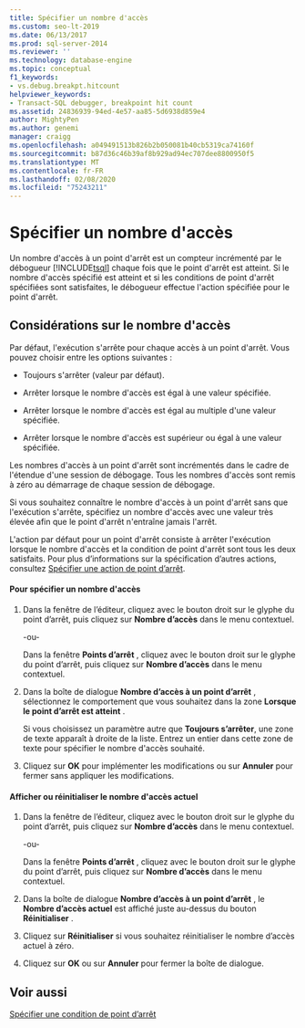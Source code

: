 ```yaml
---
title: Spécifier un nombre d'accès
ms.custom: seo-lt-2019
ms.date: 06/13/2017
ms.prod: sql-server-2014
ms.reviewer: ''
ms.technology: database-engine
ms.topic: conceptual
f1_keywords:
- vs.debug.breakpt.hitcount
helpviewer_keywords:
- Transact-SQL debugger, breakpoint hit count
ms.assetid: 24836939-94ed-4e57-aa85-5d6938d859e4
author: MightyPen
ms.author: genemi
manager: craigg
ms.openlocfilehash: a049491513b826b2b050081b40cb5319ca74160f
ms.sourcegitcommit: b87d36c46b39af8b929ad94ec707dee8800950f5
ms.translationtype: MT
ms.contentlocale: fr-FR
ms.lasthandoff: 02/08/2020
ms.locfileid: "75243211"
---
```

# <a name="specify-a-hit-count"></a>Spécifier un nombre d'accès
  Un nombre d'accès à un point d'arrêt est un compteur incrémenté par le débogueur [!INCLUDE[tsql](../../includes/tsql-md.md)] chaque fois que le point d'arrêt est atteint. Si le nombre d'accès spécifié est atteint et si les conditions de point d'arrêt spécifiées sont satisfaites, le débogueur effectue l'action spécifiée pour le point d'arrêt.  
  
## <a name="hit-count-considerations"></a>Considérations sur le nombre d'accès  
 Par défaut, l'exécution s'arrête pour chaque accès à un point d'arrêt. Vous pouvez choisir entre les options suivantes :  
  
-   Toujours s'arrêter (valeur par défaut).  
  
-   Arrêter lorsque le nombre d'accès est égal à une valeur spécifiée.  
  
-   Arrêter lorsque le nombre d'accès est égal au multiple d'une valeur spécifiée.  
  
-   Arrêter lorsque le nombre d'accès est supérieur ou égal à une valeur spécifiée.  
  
 Les nombres d'accès à un point d'arrêt sont incrémentés dans le cadre de l'étendue d'une session de débogage. Tous les nombres d'accès sont remis à zéro au démarrage de chaque session de débogage.  
  
 Si vous souhaitez connaître le nombre d'accès à un point d'arrêt sans que l'exécution s'arrête, spécifiez un nombre d'accès avec une valeur très élevée afin que le point d'arrêt n'entraîne jamais l'arrêt.  
  
 L'action par défaut pour un point d'arrêt consiste à arrêter l'exécution lorsque le nombre d'accès et la condition de point d'arrêt sont tous les deux satisfaits. Pour plus d’informations sur la spécification d’autres actions, consultez [Spécifier une action de point d’arrêt](specify-a-breakpoint-action.md).  
  
#### <a name="to-specify-a-hit-count"></a>Pour spécifier un nombre d'accès  
  
1.  Dans la fenêtre de l’éditeur, cliquez avec le bouton droit sur le glyphe du point d’arrêt, puis cliquez sur **Nombre d’accès** dans le menu contextuel.  
  
     -ou-  
  
     Dans la fenêtre **Points d’arrêt** , cliquez avec le bouton droit sur le glyphe du point d’arrêt, puis cliquez sur **Nombre d’accès** dans le menu contextuel.  
  
2.  Dans la boîte de dialogue **Nombre d’accès à un point d’arrêt** , sélectionnez le comportement que vous souhaitez dans la zone **Lorsque le point d’arrêt est atteint** .  
  
     Si vous choisissez un paramètre autre que **Toujours s’arrêter**, une zone de texte apparaît à droite de la liste. Entrez un entier dans cette zone de texte pour spécifier le nombre d'accès souhaité.  
  
3.  Cliquez sur **OK** pour implémenter les modifications ou sur **Annuler** pour fermer sans appliquer les modifications.  
  
#### <a name="to-view-or-reset-the-current-hit-count"></a>Afficher ou réinitialiser le nombre d'accès actuel  
  
1.  Dans la fenêtre de l’éditeur, cliquez avec le bouton droit sur le glyphe du point d’arrêt, puis cliquez sur **Nombre d’accès** dans le menu contextuel.  
  
     -ou-  
  
     Dans la fenêtre **Points d’arrêt** , cliquez avec le bouton droit sur le glyphe du point d’arrêt, puis cliquez sur **Nombre d’accès** dans le menu contextuel.  
  
2.  Dans la boîte de dialogue **Nombre d’accès à un point d’arrêt** , le **Nombre d’accès actuel** est affiché juste au-dessus du bouton **Réinitialiser** .  
  
3.  Cliquez sur **Réinitialiser** si vous souhaitez réinitialiser le nombre d’accès actuel à zéro.  
  
4.  Cliquez sur **OK** ou sur **Annuler** pour fermer la boîte de dialogue.  
  
## <a name="see-also"></a>Voir aussi  
 [Spécifier une condition de point d’arrêt](specify-a-breakpoint-condition.md)  
  
  
